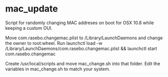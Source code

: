 mac_update
==========

Script for randomly changing MAC addreses on boot for OSX 10.8 while keeping a custom OUI.

Move com.rasebo.changemac.plist to /Library/LaunchDaemons and change the owner to root:wheel. 
Run launchctl load -w /Library/LaunchDaemons/com.rasebo.changemac.plist && launchctl start com.rasebo.changemac

Create /usr/local/scripts and move mac_change.sh into that folder. 
Edit the variables in mac_change.sh to match your system.

